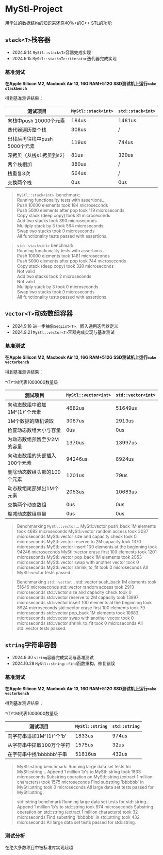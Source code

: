 # MyStl-Project

用学过的数据结构的知识来还原40%+的C++ STL的功能

## `stack<T>`栈容器 

- 2024.9.14 `MyStl::stack<T>`容器完成实现
- 2024.9.15 `MyStl::stack<T>::iterator`迭代器完成实现

### 基准测试

**在Apple Silicon M2, Macbook Air 13, 16G RAM+512G SSD测试机上运行`make stackbench`**

得到基准测评结果：

| 测试项目                      | `MyStl::stack<int>` | `std::stack<int>` |
| ----------------------------- | ------------------- | ----------------- |
| 向栈中push 10000个元素        | 184us               | 1481us            |
| 迭代器遍历整个栈              | 308us               | /                 |
| 出栈后再往栈中push 5000个元素 | 119us               | 744us             |
| 深拷贝（从栈s1拷贝到s2）      | 81us                | 320us             |
| 两个栈相加                    | 380us               | /                 |
| 栈重复3次                     | 564us               | /                 |
| 交换两个栈                    | 0us                 | 0us               |

> `MyStl::stack<int> `benchmark:<br>
Running functionality tests with assertions...<br>
Push 10000 elements took 184 microseconds<br>
Push 5000 elements after pop took 119 microseconds<br>
Copy stack (deep copy) took 81 microseconds<br>
Add two stacks took 390 microseconds<br>
Multiply stack by 3 took 564 microseconds<br>
Swap two stacks took 0 microseconds<br>
All functionality tests passed with assertions.<br>

> `std::stack<int>` benchmark<br>
Running functionality tests with assertions...<br>
Push 10000 elements took 1481 microseconds<br>
Push 5000 elements after pop took 744 microseconds<br>
Copy stack (deep copy) took 320 microseconds<br>
Not valid<br>
Add two stacks took 2 microseconds<br>
Not valid<br>
Multiply stack by 3 took 0 microseconds<br>
Swap two stacks took 0 microseconds<br>
All functionality tests passed with assertions.<br>

## `vector<T>`动态数组容器

- 2024.9.18 进一步抽象`SeqList<T>`，嵌入通用迭代器定义
- 2024.9.21 `MyStl::vector<T>`容器完成实现与基准测试

### 基准测试

**在Apple Silicon M2, Macbook Air 13, 16G RAM+512G SSD测试机上运行`make vectorbench`**

得到基准测评结果：

^(1)^:M代表1000000数量级

| 测试项目                      | `MyStl::vector<int>` | `std::vector<int>` |
| ----------------------------- | -------------------- | ------------------ |
| 向动态数组中追加1M^(1)^个元素 | 4682us               | 51649us            |
| 1M个数据的随机读取            | 3087us               | 2913us             |
| 检查动态数组大小与容量        | 0us                  | 0us                |
| 为动态数组预留至少2M的容量    | 1370us               | 13997us            |
| 向动态数组的头部插入100个元素 | 94246us              | 8924us             |
| 删除动态数组头部的100个元素   | 1201us               | 79us               |
| 动态数组尾部弹出1M个元素      | 2053us               | 10683us            |
| 交换两个动态数组              | 0us                  | 0us                |
| 缩减动态数组容量              | 0us                  | 0us                |

> Benchmarking `MyStl::vector`...
> MyStl::vector push_back 1M elements took 4682 microseconds
> MyStl::vector random access took 3087 microseconds
> MyStl::vector size and capacity check took 0 microseconds
> MyStl::vector reserve to 2M capacity took 1370 microseconds
> MyStl::vector insert 100 elements at the beginning took 94246 microseconds
> MyStl::vector erase first 100 elements took 1201 microseconds
> MyStl::vector pop_back 1M elements took 2053 microseconds
> MyStl::vector swap with another vector took 0 microseconds
> MyStl::vector shrink_to_fit took 0 microseconds
> All MyStl::vector tests passed.

> Benchmarking `std::vector`...
> std::vector push_back 1M elements took 51649 microseconds
> std::vector random access took 2913 microseconds
> std::vector size and capacity check took 0 microseconds
> std::vector reserve to 2M capacity took 13997 microseconds
> std::vector insert 100 elements at the beginning took 8924 microseconds
> std::vector erase first 100 elements took 79 microseconds
> std::vector pop_back 1M elements took 10683 microseconds
> std::vector swap with another vector took 0 microseconds
> std::vector shrink_to_fit took 0 microseconds
> All std::vector tests passed.

## `string`字符串容器

- 2024.9.30 `string`容器完成实现与基准测试
- 2024.10.28 `MyStl::string::find`函数重构，修复错误

### 基准测试

**在Apple Silicon M2, Macbook Air 13, 16G RAM+512G SSD测试机上运行`make vectorbench`**

得到基准测评结果：

^(1)^:M代表1000000数量级

| 测试项目                  | `MyStl::string` | `std::string` |
| ------------------------- | --------------- | ------------- |
| 向字符串追加1M^(1)^个'b'  | 1833us          | 974us         |
| 从字符串中提取100万个字符 | 1575us          | 32us          |
| 在字符串中找'bbbbbb'子串  | 51816us             | 432us         |

> MyStl::string benchmark:
> Running large data set tests for MyStl::string...
> Append 1 million 'b's to MyStl::string took 1833 microseconds
> Substring operation on MyStl::string (extract 1 million characters) took 1575 microseconds
> Find substring 'bbbbbb' in MyStl::string took 0 microseconds
> All large data set tests passed for MyStl::string.

> std::string benchmark
> Running large data set tests for std::string...
> Append 1 million 'b's to std::string took 974 microseconds
> Substring operation on std::string (extract 1 million characters) took 32 microseconds
> Find substring 'bbbbbb' in std::string took 432 microseconds
> All large data set tests passed for std::string.

### 测试分析

在绝大多数项目中被标准库实现超越
